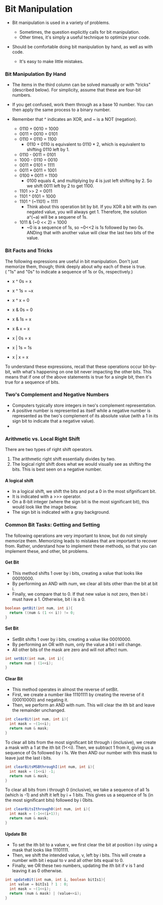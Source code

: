 # Bit Manipulation

- Bit manipulation is used in a variety of problems. 
  - Sometimes, the question explicitly calls for bit manipulation. 
  - Other times, it's simply a useful technique to optimize your code. 
  
- Should be comfortable doing bit manipulation by hand, as well as with code.
  - It's easy to make little mistakes.
  
 ### Bit Manipulation By Hand
 
- The items in the third column can be solved manually or with "tricks" (described below). For simplicity, assume that these are four-bit numbers.
- If you get confused, work them through as a base 10 number. You can then apply the same process to a binary number.
- Remember that ^ indicates an XOR, and ~ is a NOT (negation).
 
  - 0110 + 0010 = 1000 
  - 0011 + 0010 = 0101 
  - 0110 + 0110 = 1100
      - 0110 + 0110 is equivalent to 0110 * 2, which is equivalent to shifting 0110 left by 1.
  - 0110 - 0011 = 0101 
  - 1000 - 0110 = 0010 
  - 0011 * 0101 = 1111 
  - 0011 * 0011 = 1001
  - 0100 * 0011 = 1100 
    - 0100 equals 4, and multiplying by 4 is just left shifting by 2. So we shift 0011 left by 2 to get 1100.
  - 1101 >> 2 = 0011 <br />
  - 1101 ^ 0101 = 1000 <br />
  - 1101 ^ (~1101) = 1111 <br />
    - Think about this operation bit by bit. If you XOR a bit with its own negated value, you will always get 1. Therefore, the solution a^(~a) will be a sequene of 1s. 
  - 1011 & (~0 << 2) = 1000 
    - ~0 is a sequence of 1s, so ~0<<2 is 1s followed by two 0s. ANDing that with another value will clear the last two bits of the value.
  
### Bit Facts and Tricks
  
The following expressions are useful in bit manipulation. Don't just memorize them, though; think deeply about why each of these is true. <br />
( "1s" and "0s" to indicate a sequence of 1s or 0s, respectively.)
  
  - x ^ 0s = x 
  - x ^ 1s = ~x 
  - x ^ x = 0 
  
  - x & 0s = 0 
  - x & 1s = x 
  - x & x = x 
 
  
  - x | 0s = x   
  - x | 1s = 1s 
  - x | x = x 
  
To understand these expressions, recall that these operations occur bit-by-bit, with what's happening on one bit never impacting the other bits. This means that if one of the above statements is true for a single bit, then it's true for a sequence of bits.
  
### Two's Complement and Negative Numbers
  
- Computers typically store integers in two's complement representation.
- A positive number is represented as itself while a negative number is represented as the two's complement of its absolute value (with a 1 in its sign bit to indicate that a negative value).
- 
  
### Arithmetic vs. Local Right Shift
There are two types of right shift operators.
  1) The arithmetic right shift essentially divides by two. 
  2) The logical right shift does what we would visually see as shifting the bits. This is best seen on a negative number.
  
#### A logical shift 
  - In a logical shift, we shift the bits and put a 0 in the most sifgnificant bit. 
  - It is indicated with a >>> operator.
  - On a 8-bit integer (where the sign bit is the most significant bit), this would look like the image below.
  - The sign bit is indicated with a gray background.
  
### Common Bit Tasks: Getting and Setting
The following operations are very important to know, but do not simply memorize them.
Memorizing leads to mistakes that are important to recover from. 
Rather, understand how to implement these methods, so that you can implement these, and other, bit problems.
  
#### Get Bit
- This method shifts 1 over by i bits, creating a value that looks like 00010000. 
- By performing an AND with num, we clear all bits other than the bit at bit i. 
- Finally, we compare that to 0. If that new value is not zero, then bit i must have a 1. Otherwise, bit i is a 0.
 
```java
boolean getBit(int num, int i){
  return ((num & (1 << i)) != 0; 
}
```
  
#### Set Bit
- SetBit shifts 1 over by i bits, creating a value like 00010000. 
- By performing an OR with num, only the value a bit i will change.
- All other bits of the mask are zero and will not affect num.
  
```java
int setBit(int num, int i){
  return num | (1<<i);
}
```

#### Clear Bit
- This method operates in almost the reverse of setBit. 
- First, we create a number like 11101111 by creating the reverse of it (00010000) and negating it.
- Then, we perform an AND with num. This will clear the ith bit and leave the remainder unchanged.
```java
int clearBit(int num, int i){
  int mask = ~(1<<i);
  return num & mask;
}
```
To clear all bits from the most significant bit through i (inclusive), 
we create a mask with a 1 at the ith bit (1<<i). Then, we subtract 1 from it, giving us a sequence of 0s followed by i 1s.
We then AND our number with this mask to leave just the last i bits. 
```java
int clearBitsMSBthroughI(int num, int i){
  int mask = (1<<i) -1;
  return num & mask;
}
```
To clear all bits from i through 0 (inclusive), we take a sequence of all 1s (which is -1) and shift it left by i + 1 bits.
This gives us a sequence of 1s (in the most significant bits) followed by i 0bits.
```java
int clearBitsIthrough0(int num, int i){
  int mask = (-1<<(i+1));
  return num & mask;
}
```

#### Update Bit
- To set the ith bit to a value v, we first clear the bit at position i by using a mask that looks like 11101111. 
- Then, we shift the intended value, v, left by i bits. This will create a number with bit i equal to v and all other bits equal to 0.
- Finally, we OR these two numbers, updating the ith bit if v is 1 and leaving it as 0 otherwise.
```java
int updateBit(int num, int i, boolean bitIs1){
  int value = bitIs1 ? 1 : 0;
  int mask = ~(1<<i);
  return (num & mask) | (value<<i);
}

```
  
  
